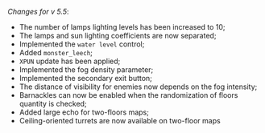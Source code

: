 _Changes for v 5.5_:
- The number of lamps lighting levels has been increased to 10;
- The lamps and sun lighting coefficients are now separated;
- Implemented the `water level` control;
- Added `monster_leech`;
- `XPUN` update has been applied;
- Implemented the fog density parameter;
- Implemented the secondary exit button;
- The distance of visibility for enemies now depends on the fog intensity;
- Barnackles can now be enabled when the randomization of floors quantity is checked;
- Added large echo for two-floors maps;
- Ceiling-oriented turrets are now available on two-floor maps
